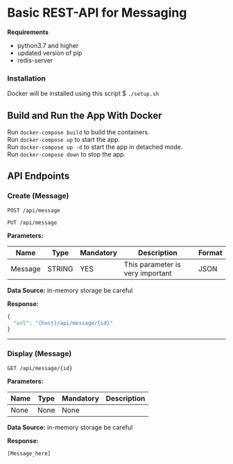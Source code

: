 # Basic REST-API for Messaging


**Requirements**

 - python3.7 and higher
 - updated version of pip
 - redis-server


### Installation

Docker will be installed using this script
$    `./setup.sh`

## Build and Run the App With Docker
Run `docker-compose build` to build the containers.  
Run `docker-compose up` to start the app.  
Run `docker-compose up -d` to start the app in detached mode.  
Run `docker-compose down` to stop the app.

## API Endpoints


### Create (Message)
```
POST /api/message
```
```
PUT /api/message
```

**Parameters:**

Name | Type | Mandatory | Description | Format
------------ | ------------ | ------------ | ------------ | ------------
Message | STRING | YES | This parameter is very important | JSON

**Data Source:**
in-memory storage be careful

**Response:**
```javascript
{
  "url": "{host}/api/message/{id}"
}
```
------
### Display (Message)
```
GET /api/message/{id}
```

**Parameters:**

Name | Type | Mandatory | Description
------------ | ------------ | ------------ | ------------
 None| None  |None  |

**Data Source:**
in-memory storage be careful

**Response:**
```javascript
[Message_here]
```
